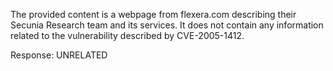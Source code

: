 The provided content is a webpage from flexera.com describing their Secunia Research team and its services. It does not contain any information related to the vulnerability described by CVE-2005-1412.

Response: UNRELATED